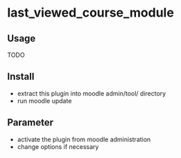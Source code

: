 # last_viewed_course_module
## Usage
TODO
## Install
* extract this plugin into moodle admin/tool/ directory
* run moodle update

## Parameter
* activate the plugin from moodle administration
* change options if necessary
